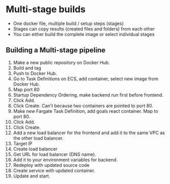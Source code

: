 # Multi-stage builds

* One docker file, multiple build / setup steps (stages)
* Stages can copy results (created files and folders) from each other
* You can either build the complete image or select individual stages

## Building a Multi-stage pipeline

1. Make a new public repository on Docker Hub.
2. Build and tag
3. Push to Docker Hub.
4. Go to Task Definitions on ECS, add container, select new image from Docker Hub.
5. Map port 80
6. Startup Dependency Ordering, make backend run first before frontend.
7. Click Add.
8. Click Create. Can't because two containers are pointed to port 80.
9. Make new Fargate Task Definition, add goals react container. Map to port 80. 
10. Click Add.
11. Click Create.
12. Add a new load balancer for the frontend and add it to the same VPC as the other load balancer.
13. Target IP
14. Create load balancer
15. Get URL for load balancer (DNS name).
16. Add it to your environment variables for backend.
17. Redeploy with updated source code
18. Create service with updated container.
19. Update and start.

